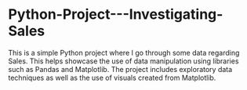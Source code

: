 # Python-Project---Investigating-Sales
This is a simple Python project where I go through some data regarding Sales. This helps showcase the use of data manipulation using libraries such as Pandas and Matplotlib. The project includes exploratory data techniques as well as the use of visuals created from Matplotlib.
